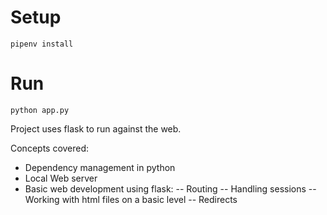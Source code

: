 # Setup

`pipenv install`

# Run

`python app.py`

Project uses flask to run against the web.

Concepts covered:

- Dependency management in python
- Local Web server
- Basic web development using flask:
-- Routing
-- Handling sessions
-- Working with html files on a basic level
-- Redirects
